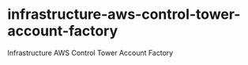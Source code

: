 # infrastructure-aws-control-tower-account-factory
Infrastructure AWS Control Tower Account Factory
